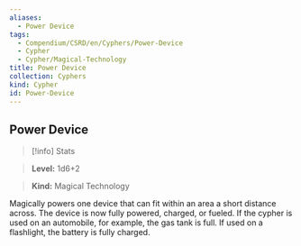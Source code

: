 ```yaml
---
aliases:
  - Power Device
tags:
  - Compendium/CSRD/en/Cyphers/Power-Device
  - Cypher
  - Cypher/Magical-Technology
title: Power Device
collection: Cyphers
kind: Cypher
id: Power-Device
---
```

## Power Device   
>[!info] Stats    
> **Level:** 1d6+2   
> **Kind:** Magical Technology  
    
Magically powers one device that can fit within an area a short distance across. The device is now fully powered, charged, or fueled. If the cypher is used on an automobile, for example, the gas tank is full. If used on a flashlight, the battery is fully charged.   
